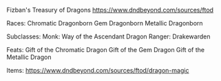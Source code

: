 Fizban's Treasury of Dragons
https://www.dndbeyond.com/sources/ftod

Races:
Chromatic Dragonborn
Gem Dragonborn
Metallic Dragonborn

Subclasses:
Monk: Way of the Ascendant Dragon
Ranger: Drakewarden

Feats:
Gift of the Chromatic Dragon
Gift of the Gem Dragon
Gift of the Metallic Dragon

Items: https://www.dndbeyond.com/sources/ftod/dragon-magic
